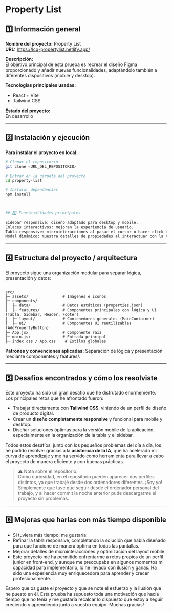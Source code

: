 # Property List

## 1️⃣ Información general

**Nombre del proyecto:** Property List  
**URL:**  https://lcg-propertylist.netlify.app/

**Descripción:**  
El objetivo principal de esta prueba es recrear el diseño Figma proporcionado y añadir nuevas funcionalidades, adaptándolo también a diferentes dispositivos (mobile y desktop).

**Tecnologías principales usadas:**

- React + Vite
- Tailwind CSS

**Estado del proyecto:**  
En desarrollo

---

## 2️⃣ Instalación y ejecución

**Para instalar el proyecto en local:**

```bash
# Clonar el repositorio
git clone <URL_DEL_REPOSITORIO>

# Entrar en la carpeta del proyecto
cd property-list

# Instalar dependencias
npm install

---

## 3️⃣ Funcionalidades principales

Sidebar responsive: diseño adaptado para desktop y mobile.
Enlaces interactivos: mejoran la experiencia de usuario.
Tabla responsive: microinteracciones al pasar el cursor o hacer click en las filas.
Modal dinámico: muestra detalles de propiedades al interactuar con la tabla.

```
---

## 4️⃣ Estructura del proyecto / arquitectura

El proyecto sigue una organización modular para separar lógica, presentación y datos:

```

src/
├─ assets/               # Imágenes e iconos
├─ components/
│  ├─ data/              # Datos estáticos (properties.json)
│  ├─ features/          # Componentes principales con lógica y UI (Tabla, Sidebar, Header, Footer)
│  ├─ layout/            # Contenedores generales (MainContainer)
│  ├─ ui/                # Componentes UI reutilizables (AddPropertyButton)
├─ App.jsx               # Componente raíz
├─ main.jsx              # Entrada principal
├─ index.css / App.css    # Estilos globales

```

**Patrones y convenciones aplicadas:**
Separación de lógica y presentación mediante componentes y features/.

---

## 5️⃣ Desafíos encontrados y cómo los resolviste

Este proyecto ha sido un gran desafío que he disfrutado enormemente.  
Los principales retos que he afrontado fueron:

- Trabajar directamente con **Tailwind CSS**, viniendo de un perfil de diseño de producto digital.  
- Crear un **diseño completamente responsive** y funcional para mobile y desktop.  
- Diseñar soluciones óptimas para la versión mobile de la aplicación, especialmente en la organización de la tabla y el sidebar.

Todos estos desafíos, junto con los pequeños problemas del día a día, los he podido resolver gracias a la **asistencia de la IA**, que ha acelerado mi curva de aprendizaje y me ha servido como herramienta para llevar a cabo el proyecto de manera eficiente y con buenas prácticas.

> ⚠️ Nota sobre el repositorio:  
> Como curiosidad, en el repositorio pueden aparecer dos perfiles distintos, ya que trabajé desde dos ordenadores diferentes. ¡Soy yo! Simplemente que tuve que seguir desde el ordenador personal del trabajo, y al hacer commit la noche anterior pude descargarme el proyecto sin problemas.

---

## 6️⃣ Mejoras que harías con más tiempo disponible

- Si tuviera más tiempo, me gustaría:
- Refinar la tabla responsive, completando la solución que había diseñado para que funcione de manera óptima en todas las pantallas.
- Mejorar detalles de microinteracciones y optimización del layout mobile.
- Este proyecto me ha permitido enfrentarme a retos propios de un perfil junior en front-end, y aunque me preocupaba en algunos momentos mi capacidad para implementarlo, lo he llevado con ilusión y ganas. Ha sido una experiencia muy enriquecedora para aprender y crecer profesionalmente.


Espero que os guste el proyecto y que se note el esfuerzo y la ilusión que he puesto en él. Esta prueba ha supuesto toda una motivación que hacía tiempo que no tenía y me gustaría recalcar lo dispuesto que estoy a seguir creciendo y aprendiendo junto a vuestro equipo. Muchas gracias!
